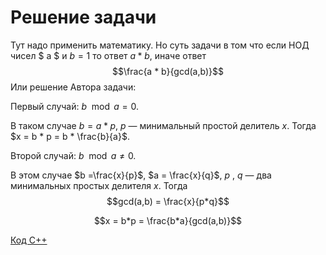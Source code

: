 <h1> Решение задачи </h1>

Тут надо применить математику. Но суть задачи в том что если НОД чисел $ a  $ и $b =1$ то ответ $a * b$, иначе ответ $$\frac{a * b}{gcd(a,b)}$$
Или решение Автора задачи:

Первый случай: $b\mod{a} =  0$.

В таком случае $b = a * p$, $p$ — минимальный простой делитель $x$. Тогда $x = b * p = b * \frac{b}{a}$.

Второй случай:  ${b}\mod {a} \neq 0$. 

В этом случае $b =\frac{x}{p}$, $a = \frac{x}{q}$, $p$ , $q$ — два минимальных простых делителя $x$. Тогда $$gcd(a,b) = \frac{x}{p*q}$$

$$x = b*p = \frac{b*a}{gcd(a,b)}$$

[Код С++](Solution_E.cpp)